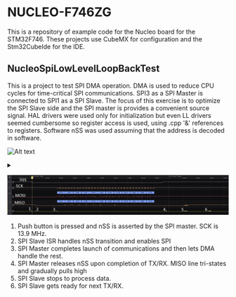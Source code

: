 # NUCLEO-F746ZG
This is a repository of example code for the Nucleo board for the STM32F746.
These projects use CubeMX for configuration and the Stm32CubeIde for the IDE.

## NucleoSpiLowLevelLoopBackTest 
This is a project to test SPI DMA operation. DMA is used to reduce CPU cycles for time-critical SPI communications.
SPI3 as a SPI Master is connected to SPI1 as a SPI Slave.
The focus of this exercise is to optimize the SPI Slave side and the SPI master is provides a convenient source signal. 
HAL drivers were used only for initialization but even LL drivers seemed cumbersome so register access is used, using .cpp '&' references to registers.
Software nSS was used assuming that the address is decoded in software.

![Alt text](https://g.gravizo.com/source/custom_mark10?https%3A%2F%2Fraw.githubusercontent.com%2Fjimfred%2FNUCLEO-F746ZG%2Fmaster%2FREADME.md)
<details> 
<summary></summary>
custom_mark10
  digraph G {
    size ="4,4";
    SpiM [shape=box, label="SPI3, Master"];
    SpiS [shape=box, label="SPI1, Slave"];
    SpiM -> SpiS [label="Software controlled nSS, SCK, MOSI, MISO"];
  }
custom_mark10
</details>

![WaveformImage](SpiLoopBack.JPG)
1. Push button is pressed and nSS is asserted by the SPI master. SCK is 13.9 MHz.
2. SPI Slave ISR handles nSS transition and enables SPI
3. SPI Master completes launch of communications and then lets DMA handle the rest.
4. SPI Master releases nSS upon completion of TX/RX. MISO line tri-states and gradually pulls high
5. SPI Slave stops to process data.
6. SPI Slave gets ready for next TX/RX.
 
